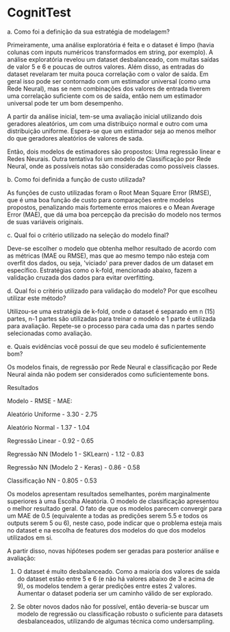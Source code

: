 # CognitTest

a. Como foi a definição da sua estratégia de modelagem? 

Primeiramente, uma análise exploratória é feita e o dataset é limpo (havia colunas com inputs numéricos transformados em string, por exemplo). A análise exploratória revelou um dataset desbalanceado, com muitas saídas de valor 5 e 6 e poucas de outros valores. Além disso, as entradas do dataset revelaram ter muita pouca correlação com o valor de saída. Em geral isso pode ser contornado com um estimador universal (como uma Rede Neural), mas se nem combinações dos valores de entrada tiverem uma correlação suficiente com os de saída, então nem um estimador universal pode ter um bom desempenho.

A partir da análise inicial, tem-se uma avaliação inicial utilizando dois geradores aleatórios, um com uma distribuiço normal e outro com uma distribuição uniforme. Espera-se que um estimador seja ao menos melhor do que geradores aleatórios de valores de sada.

Então, dois modelos de estimadores são propostos: Uma regressão linear e Redes Neurais. Outra tentativa foi um modelo de Classificação por Rede Neural, onde as possíveis notas são consideradas como possíveis classes.

b. Como foi definida a função de custo utilizada?

As funções de custo utilizadas foram o Root Mean Square Error (RMSE), que é uma boa função de custo para comparações entre modelos propostos, penalizando mais fortemente erros maiores e o Mean Average Error (MAE), que dá uma boa percepção da precisão do modelo nos termos de suas variáveis originais.

c. Qual foi o critério utilizado na seleção do modelo final?

Deve-se escolher o modelo que obtenha melhor resultado de acordo com as métricas (MAE ou RMSE), mas que ao mesmo tempo não esteja com overfit dos dados, ou seja, 'viciado' para prever dados de um dataset em específico. Estratégias como o k-fold, mencionado abaixo, fazem a validação cruzada dos dados para evitar overfitting.

d. Qual foi o critério utilizado para validação do modelo? Por que escolheu utilizar este método?

Utilizou-se uma estratégia de k-fold, onde o dataset é separado em n (15) partes, n-1 partes são utilizadas para treinar o modelo e 1 parte é utilizada para avaliação. Repete-se o processo para cada uma das n partes sendo selecionadas como avaliação.

e. Quais evidências você possui de que seu modelo é suficientemente bom?

Os modelos finais, de regressão por Rede Neural e classificação por Rede Neural ainda não podem ser considerados como suficientemente bons.

Resultados

Modelo - RMSE - MAE:

Aleatório Uniforme - 3.30 - 2.75

Aleatório Normal - 1.37 - 1.04

Regressão Linear - 0.92 - 0.65

Regressão NN (Modelo 1 - SKLearn) - 1.12 - 0.83

Regressão NN (Modelo 2 - Keras) - 0.86 - 0.58

Classificação NN - 0.805 - 0.53

Os modelos apresentam resultados semelhantes, porém marginalmente superiores à uma Escolha Aleatória. O modelo de classificação apresentou o melhor resultado geral. O fato de que os modelos parecem convergir para um MAE de 0.5 (equivalente a todas as predições serem 5.5 e todos os outputs serem 5 ou 6), neste caso, pode indicar que o problema esteja mais no dataset e na escolha de features dos modelos do que dos modelos utilizados em si.

A partir disso, novas hiṕóteses podem ser geradas para posterior análise e avaliação:

1. O dataset é muito desbalanceado. Como a maioria dos valores de saída do dataset estão entre 5 e 6 (e não há valores abaixo de 3 e acima de 9), os modelos tendem a gerar predições entre estes 2 valores. Aumentar o dataset poderia ser um caminho válido de ser explorado.

2. Se obter novos dados não for possível, então deveria-se buscar um modelo de regressão ou classificação robusto o suficiente para datasets desbalanceados, utilizando de algumas técnica como undersampling.

